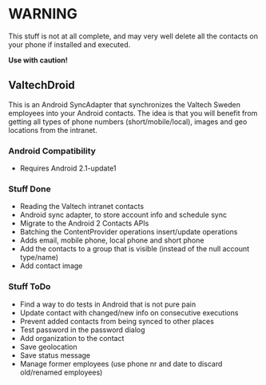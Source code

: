 # WARNING
This stuff is not at all complete, and may very well delete all the contacts on your phone if installed and executed.

**Use with caution!**

## ValtechDroid
This is an Android SyncAdapter that synchronizes the Valtech Sweden employees into your Android contacts.
The idea is that you will benefit from getting all types of phone numbers (short/mobile/local), images and geo locations from the intranet.

### Android Compatibility
* Requires Android 2.1-update1

### Stuff Done
* Reading the Valtech intranet contacts
* Android sync adapter, to store account info and schedule sync
* Migrate to the Android 2 Contacts APIs
* Batching the ContentProvider operations insert/update operations
* Adds email, mobile phone, local phone and short phone
* Add the contacts to a group that is visible (instead of the null account type/name)
* Add contact image

### Stuff ToDo
* Find a way to do tests in Android that is not pure pain
* Update contact with changed/new info on consecutive executions
* Prevent added contacts from being synced to other places
* Test password in the password dialog
* Add organization to the contact
* Save geolocation
* Save status message
* Manage former employees (use phone nr and date to discard old/renamed employees)
